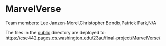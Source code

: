 # MarvelVerse

Team members:
Lee Janzen-Morel,Christopher Bendix,Patrick Park,N/A

The files in the [public](/public) directory are deployed to: https://cse442.pages.cs.washington.edu/23au/final-project/MarvelVerse/
